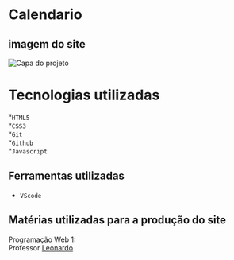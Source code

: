 # Calendario

## imagem do site
![Capa do projeto](imagem/)

# Tecnologias utilizadas 
*`HTML5`<br>
*`CSS3`<br>
*`Git`<br>
*`Github`<br>
*`Javascript`

## Ferramentas utilizadas 
* `VScode` 

## Matérias utilizadas para a produção do site
Programação Web 1:<br>
Professor [Leonardo](https://github.com/leonardorochamarista)<br>
